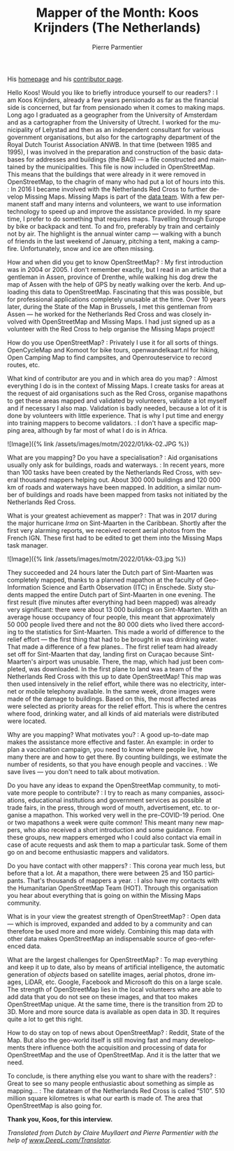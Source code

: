 ﻿---
title: "Mapper of the Month: Koos Krijnders (The Netherlands)"
featured: kk-01.jpeg
layout: post
category: motm
author: Pierre Parmentier
lang: en
---

His [homepage](https://www.openstreetmap.org/user/koos%20krijnders) and his [contributor page](https://hdyc.neis-one.org/?koos%20krijnders).

Hello Koos! Would you like to briefly introduce yourself to our readers?
: I am Koos Krijnders, already a few years pensionado as far as the financial side is concerned, but far from pensionado when it comes to making maps. Long ago I graduated as a geographer from the University of Amsterdam and as a cartographer from the University of Utrecht. I worked for the municipality of Lelystad and then as an independent consultant for various government organisations, but also for the cartography department of the Royal Dutch Tourist Association ANWB. In that time (between 1985 and 1995), I was involved in the preparation and construction of the basic databases for addresses and buildings (the BAG) — a file constructed and maintained by the municipalities. This file is now included in OpenStreetMap. This means that the buildings that were already in it were removed in OpenStreetMap, to the chagrin of many who had put a lot of hours into this.
: In 2016 I became involved with the Netherlands Red Cross to further develop Missing Maps. Missing Maps is part of the [data team](https://www.510.global/). With a few permanent staff and many interns and volunteers, we want to use information technology to speed up and improve the assistance provided. In my spare time, I prefer to do something that requires maps. Travelling through Europe by bike or backpack and tent. To and fro, preferably by train and certainly not by air. The highlight is the annual winter camp — walking with a bunch of friends in the last weekend of January, pitching a tent, making a campfire. Unfortunately, snow and ice are often missing.

How and when did you get to know OpenStreetMap?
: My first introduction was in 2004 or 2005. I don't remember exactly, but I read in an article that a gentleman in Assen, province of Drenthe, while walking his dog drew the map of Assen with the help of GPS by neatly walking over the kerb. And uploading this data to OpenStreetMap. Fascinating that this was possible, but for professional applications completely unusable at the time. Over 10 years later, during the State of the Map in Brussels, I met this gentleman from Assen — he worked for the Netherlands Red Cross and was closely involved with OpenStreetMap and Missing Maps. I had just signed up as a volunteer with the Red Cross to help organise the Missing Maps project!

How do you use OpenStreetMap?
: Privately I use it for all sorts of things. OpenCycleMap and Komoot for bike tours, openwandelkaart.nl for hiking, Open Camping Map to find campsites, and Openrouteservice to record routes, etc.

What kind of contributor are you and in which area do you map?
: Almost everything I do is in the context of Missing Maps. I create tasks for areas at the request of aid organisations such as the Red Cross, organise mapathons to get these areas mapped and validated by volunteers, validate a lot myself and if necessary I also map. Validation is badly needed, because a lot of it is done by volunteers with little experience. That is why I put time and energy into training mappers to become validators.
: I don't have a specific mapping area, although by far most of what I do is in Africa.

![Image]({% link /assets/images/motm/2022/01/kk-02.JPG %})

What are you mapping? Do you have a specialisation?
: Aid organisations usually only ask for buildings, roads and waterways.
: In recent years, more than 100 tasks have been created by the Netherlands Red Cross, with several thousand mappers helping out. About 300&nbsp;000 buildings and 120&nbsp;000 km of roads and waterways have been mapped. In addition, a similar number of buildings and roads have been mapped from tasks not initiated by the Netherlands Red Cross.

What is your greatest achievement as mapper?
: That was in 2017 during the major hurricane *Irma* on Sint-Maarten in the Caribbean. Shortly after the first very alarming reports, we received recent aerial photos from the French IGN. These first had to be edited to get them into the Missing Maps task manager.

![Image]({% link /assets/images/motm/2022/01/kk-03.jpg %})

They succeeded and 24 hours later the Dutch part of Sint-Maarten was completely mapped, thanks to a planned mapathon at the faculty of Geo-Information Science and Earth Observation (ITC) in Enschede. Sixty students mapped the entire Dutch part of Sint-Maarten in one evening. The first result (five minutes after everything had been mapped) was already very significant: there were about 13&nbsp;000 buildings on Sint-Maarten. With an average house occupancy of four people, this meant that approximately 50&nbsp;000 people lived there and not the 80&nbsp;000 diets who lived there according to the statistics for Sint-Maarten. This made a world of difference to the relief effort — the first thing that had to be brought in was drinking water. That made a difference of a few planes..
The first relief team had already set off for Sint-Maarten that day, landing first on Curaçao because Sint-Maarten's airport was unusable. There, the map, which had just been completed, was downloaded. In the first plane to land was a team of the Netherlands Red Cross with this up to date OpenStreetMap! This map was then used intensively in the relief effort, while there was no electricity, internet or mobile telephony available.
In the same week, drone images were made of the damage to buildings. Based on this, the most affected areas were selected as priority areas for the relief effort. This is where the centres where food, drinking water, and all kinds of aid materials were distributed were located.

Why are you mapping? What motivates you?
: A good up-to-date map makes the assistance more effective and faster. An example: in order to plan a vaccination campaign, you need to know where people live, how many there are and how to get there. By counting buildings, we estimate the number of residents, so that you have enough people and vaccines.
: We save lives — you don't need to talk about motivation.

Do you have any ideas to expand the OpenStreetMap community, to motivate more people to contribute?
: I try to reach as many companies, associations, educational institutions and government services as possible at trade fairs, in the press, through word of mouth, advertisement, etc. to organise a mapathon. This worked very well in the pre-COVID-19 period. One or two mapathons a week were quite common! This meant many new mappers, who also received a short introduction and some guidance. From these groups, new mappers emerged who I could also contact via email in case of acute requests and ask them to map a particular task. Some of them go on and become enthusiastic mappers and validators.

Do you have contact with other mappers?
: This corona year much less, but before that a lot. At a mapathon, there were between 25 and 150 participants. That's thousands of mappers a year.
: I also have my contacts with the Humanitarian OpenStreetMap Team (HOT). Through this organisation you hear about everything that is going on within the Missing Maps community.

What is in your view the greatest strength of OpenStreetMap?
: Open data — which is improved, expanded and added to by a community and can therefore be used more and more widely. Combining this map data with other data makes OpenStreetMap an indispensable source of geo-referenced data.

What are the largest challenges for OpenStreetMap?
: To map everything and keep it up to date, also by means of artificial intelligence, the automatic generation of *objects* based on satellite images, aerial photos, drone images, LiDAR, etc. Google, Facebook and Microsoft do this on a large scale. The strength of OpenStreetMap lies in the local volunteers who are able to add data that you do not see on these images, and that too makes OpenStreetMap unique. At the same time, there is the transition from 2D to 3D. More and more source data is available as open data in 3D. It requires quite a lot to get this right.

How to do stay on top of news about OpenStreetMap?
: Reddit, State of the Map. But also the geo-world itself is still moving fast and many developments there influence both the acquisition and processing of data for OpenStreetMap and the use of OpenStreetMap. And it is the latter that we need.

To conclude, is there anything else you want to share with the readers?
: Great to see so many people enthusiastic about something as simple as mapping...
: The datateam of the Netherlands Red Cross is called “510”. 510 million square kilometres is what our earth is made of. The area that OpenStreetMap is also going for.

**Thank you, Koos, for this interview.**

*Translated from Dutch by Claire Muyllaert and Pierre Parmentier with the help of www.DeepL.com/Translator.*
